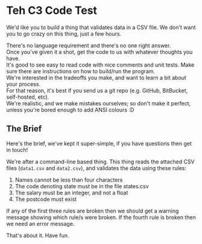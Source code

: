 Teh C3 Code Test
================

We'd like you to build a thing that validates data in a CSV file.
We don't want you to go crazy on this thing, just a few hours.

There's no language requirement and there's no one right answer.  
Once you've given it a shot, get the code to us with whatever thoughts you have.  
It's good to see easy to read code with nice comments and unit tests. Make sure there are instructions on how to build/run the program.  
We're interested in the tradeoffs you make, and want to learn a bit about your process.  
For that reason, it's best if you send us a git repo (e.g. GitHub, BitBucket, self-hosted, etc).  
We're realistic, and we make mistakes ourselves; so don't make it perfect, unless you're bored enough to add ANSI colours :D  

The Brief
---------

Here's the brief, we've kept it super-simple, if you have questions then get in touch!

We're after a command-line based thing.
This thing reads the attached CSV files (`data1.csv` and `data2.csv`), and validates the data using these rules:

1. Names cannot be less than four characters 
2. The code denoting state must be in the file states.csv
3. The salary must be an integer, and not a float
4. The postcode must exist

If any of the first three rules are broken then we should get a warning message showing which rule/s were broken.
If the fourth rule is broken then we need an error message.

That's about it. Have fun.
